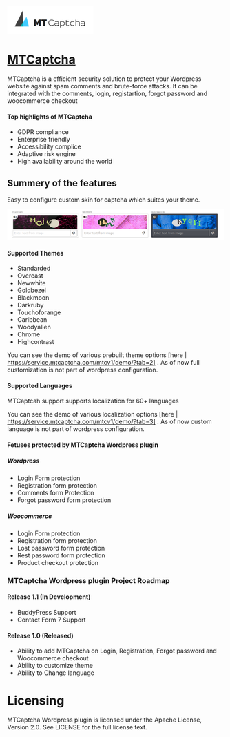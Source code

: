 ![MTCaptcha](/images/logo.png) 
# [MTCaptcha](https://www.mtcaptcha.com)
MTCaptcha is a efficient security solution to protect your Wordpress website against spam comments and brute-force attacks.  It can be integrated with the comments, login, registartion, forgot password and woocommerce checkout

#### Top highlights of MTCaptcha 
* GDPR compliance
* Enterprise friendly 
* Accessibility complice 
* Adaptive risk engine 
* High availability around the world

## Summery of the features

Easy to configure custom skin for captcha which suites your theme.

![Theme Examples](/images/mtcaptcha-custom-theme-examples.png) 

#### Supported Themes 
- Standarded 
- Overcast
- Newwhite
- Goldbezel 
- Blackmoon
- Darkruby 
- Touchoforange 
- Caribbean
- Woodyallen
- Chrome
- Highcontrast

You can see the demo of various prebuilt theme options [here | https://service.mtcaptcha.com/mtcv1/demo/?tab=2] .  As of now full customization is not part of wordpress configuration.

#### Supported Languages
MTCaptcah support supports localization for 60+ languages 

You can see the demo of various localization options [here | https://service.mtcaptcha.com/mtcv1/demo/?tab=3] .  As of now custom language is not part of wordpress configuration.

#### Fetuses protected by MTCaptcha Wordpress plugin

##### Wordpress 

- Login Form protection 
- Registration form protection 
- Comments form Protection
- Forgot password form protection

##### Woocommerce

- Login Form protection 
- Registration form protection
- Lost password form protection 
- Rest password form protection
- Product checkout protection


### MTCaptcha Wordpress plugin Project Roadmap
#### Release 1.1 (In Development)
- BuddyPress Support 
- Contact Form 7 Support

#### Release 1.0 (Released)
- Ability to add MTCaptcha on Login, Registration, Forgot password and Woocommerce checkout
- Ability to customize theme 
- Ability to Change language


# Licensing
MTCaptcha Wordpress plugin is licensed under the Apache License, Version 2.0. See LICENSE for the full license text.